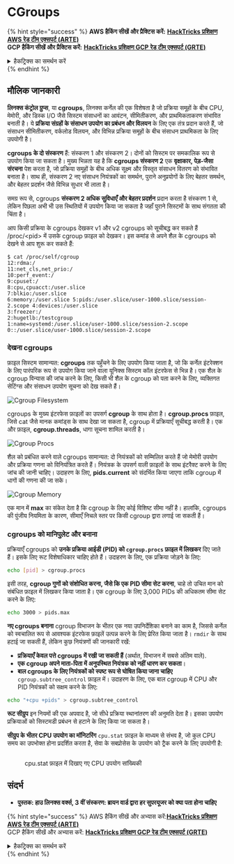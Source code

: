 # CGroups

{% hint style="success" %}
**AWS हैकिंग सीखें और प्रैक्टिस करें:** [**HackTricks प्रशिक्षण AWS रेड टीम एक्सपर्ट (ARTE)**](https://training.hacktricks.xyz/courses/arte)\
**GCP हैकिंग सीखें और प्रैक्टिस करें:** [**HackTricks प्रशिक्षण GCP रेड टीम एक्सपर्ट (GRTE)**](https://training.hacktricks.xyz/courses/grte)

<details>

<summary>हैकट्रिक्स का समर्थन करें</summary>

* [**सदस्यता योजनाएं**](https://github.com/sponsors/carlospolop) की जाँच करें!
* 💬 [**डिस्कॉर्ड समूह**](https://discord.gg/hRep4RUj7f) या [**टेलीग्राम समूह**](https://t.me/peass) में **शामिल हों** या हमें **ट्विटर** 🐦 [**@hacktricks\_live**](https://twitter.com/hacktricks\_live)** पर **फॉलो** करें।
* **हैकिंग ट्रिक्स साझा करें, PRs सबमिट करके** [**HackTricks**](https://github.com/carlospolop/hacktricks) और [**HackTricks Cloud**](https://github.com/carlospolop/hacktricks-cloud) github रेपो में।

</details>
{% endhint %}

## मौलिक जानकारी

**लिनक्स कंट्रोल ग्रुप्स**, या **cgroups**, लिनक्स कर्नेल की एक विशेषता है जो प्रक्रिया समूहों के बीच CPU, मेमोरी, और डिस्क I/O जैसे सिस्टम संसाधनों का आवंटन, सीमितीकरण, और प्राथमिकताकरण संभावित बनाती है। ये **प्रक्रिया संग्रहों के संसाधन उपयोग का प्रबंधन और विलयन** के लिए एक तंत्र प्रदान करते हैं, जो संसाधन सीमितीकरण, वर्कलोड विलयन, और विभिन्न प्रक्रिया समूहों के बीच संसाधन प्राथमिकता के लिए उपयोगी है।

**cgroups के दो संस्करण** हैं: संस्करण 1 और संस्करण 2। दोनों को सिस्टम पर समकालिक रूप से उपयोग किया जा सकता है। मुख्य भिन्नता यह है कि **cgroups संस्करण 2** एक **वृक्षाकार, पेड़-जैसा संरचना** पेश करता है, जो प्रक्रिया समूहों के बीच अधिक सूक्ष्म और विस्तृत संसाधन वितरण को संभावित बनाता है। साथ ही, संस्करण 2 नए संसाधन नियंत्रकों का समर्थन, पुराने अनुप्रयोगों के लिए बेहतर समर्थन, और बेहतर प्रदर्शन जैसे विभिन्न सुधार भी लाता है।

समग्र रूप से, cgroups **संस्करण 2 अधिक सुविधाएँ और बेहतर प्रदर्शन** प्रदान करता है संस्करण 1 से, लेकिन पिछला अभी भी उस स्थितियों में उपयोग किया जा सकता है जहाँ पुराने सिस्टमों के साथ संगतता की चिंता है।

आप किसी प्रक्रिया के cgroups देखकर v1 और v2 cgroups को सूचीबद्ध कर सकते हैं /proc/\<pid> में उसके cgroup फ़ाइल को देखकर। इस कमांड से अपने शैल के cgroups को देखने से आप शुरू कर सकते हैं:
```shell-session
$ cat /proc/self/cgroup
12:rdma:/
11:net_cls,net_prio:/
10:perf_event:/
9:cpuset:/
8:cpu,cpuacct:/user.slice
7:blkio:/user.slice
6:memory:/user.slice 5:pids:/user.slice/user-1000.slice/session-2.scope 4:devices:/user.slice
3:freezer:/
2:hugetlb:/testcgroup
1:name=systemd:/user.slice/user-1000.slice/session-2.scope
0::/user.slice/user-1000.slice/session-2.scope
```
### देखना cgroups

फ़ाइल सिस्टम सामान्यत: **cgroups** तक पहुँचने के लिए उपयोग किया जाता है, जो कि कर्नेल इंटरेक्शन के लिए पारंपरिक रूप से उपयोग किया जाने वाला यूनिक्स सिस्टम कॉल इंटरफेस से भिन्न है। एक शैल के cgroup विन्यास की जांच करने के लिए, किसी भी शैल के cgroup को पता करने के लिए, व्यक्तिगत सेटिंग्स और संसाधन उपयोग सूचना को देख सकते हैं।

![Cgroup Filesystem](<../../../.gitbook/assets/image (1128).png>)

cgroups के मुख्य इंटरफेस फ़ाइलों का उपसर्ग **cgroup** के साथ होता है। **cgroup.procs** फ़ाइल, जिसे cat जैसे मानक कमांड्स के साथ देखा जा सकता है, cgroup में प्रक्रियाएँ सूचीबद्ध करती है। एक और फ़ाइल, **cgroup.threads**, धागा सूचना शामिल करती है।

![Cgroup Procs](<../../../.gitbook/assets/image (281).png>)

शैल को प्रबंधित करने वाले cgroups सामान्यत: दो नियंत्रकों को सम्मिलित करते हैं जो मेमोरी उपयोग और प्रक्रिया गणना को विनियंत्रित करते हैं। नियंत्रक के उपसर्ग वाली फ़ाइलों के साथ इंटरैक्ट करने के लिए जांच की जानी चाहिए। उदाहरण के लिए, **pids.current** को संदर्भित किया जाएगा ताकि cgroup में धागों की गणना की जा सके।

![Cgroup Memory](<../../../.gitbook/assets/image (677).png>)

एक मान में **max** का संकेत देता है कि cgroup के लिए कोई विशिष्ट सीमा नहीं है। हालांकि, cgroups की पुंजीय नियमिता के कारण, सीमाएँ निचले स्तर पर किसी cgroup द्वारा लगाई जा सकती हैं।

### cgroups को मानिपुलेट और बनाना

प्रक्रियाएँ cgroups को **उनके प्रक्रिया आईडी (PID) को `cgroup.procs` फ़ाइल में लिखकर** दिए जाते हैं। इसके लिए रूट विशेषाधिकार चाहिए होते हैं। उदाहरण के लिए, एक प्रक्रिया जोड़ने के लिए:
```bash
echo [pid] > cgroup.procs
```
इसी तरह, **cgroup गुणों को संशोधित करना, जैसे कि एक PID सीमा सेट करना**, चाहे तो उचित मान को संबंधित फ़ाइल में लिखकर किया जाता है। एक cgroup के लिए 3,000 PIDs की अधिकतम सीमा सेट करने के लिए:
```bash
echo 3000 > pids.max
```
**नए cgroups बनाना** cgroup विभाजन के भीतर एक नया उपनिर्देशिका बनाने का काम है, जिससे कर्नेल को स्वचालित रूप से आवश्यक इंटरफेस फ़ाइलें उत्पन्न करने के लिए प्रेरित किया जाता है। `rmdir` के साथ हटाई जा सकती हैं, लेकिन कुछ नियंत्रणों की जानकारी रखें:

* **प्रक्रियाएँ केवल पत्ते cgroups में रखी जा सकती हैं** (अर्थात, विभाजन में सबसे अंतिम वाले).
* **एक cgroup अपने माता-पिता में अनुपस्थित नियंत्रक को नहीं धारण कर सकता**।
* **बाल cgroups के लिए नियंत्रकों को स्पष्ट रूप से घोषित किया जाना चाहिए** `cgroup.subtree_control` फ़ाइल में। उदाहरण के लिए, एक बाल cgroup में CPU और PID नियंत्रकों को सक्षम करने के लिए:
```bash
echo "+cpu +pids" > cgroup.subtree_control
```
**रूट सीग्रुप** इन नियमों की एक अपवाद है, जो सीधे प्रक्रिया स्थानांतरण की अनुमति देता है। इसका उपयोग प्रक्रियाओं को सिस्टमडी प्रबंधन से हटाने के लिए किया जा सकता है।

**सीग्रुप के भीतर CPU उपयोग का मॉनिटरिंग** `cpu.stat` फ़ाइल के माध्यम से संभव है, जो कुल CPU समय का उपभोक्त होना प्रदर्शित करता है, सेवा के सबप्रोसेस के उपयोग को ट्रैक करने के लिए उपयोगी है:

<figure><img src="../../../.gitbook/assets/image (908).png" alt=""><figcaption><p>cpu.stat फ़ाइल में दिखाए गए CPU उपयोग सांख्यिकी</p></figcaption></figure>

## संदर्भ

* **पुस्तक: हाउ लिनक्स वर्क्स, 3 वीं संस्करण: ब्रायन वार्ड द्वारा हर सुपरयूजर को क्या पता होना चाहिए**

{% hint style="success" %}
AWS हैकिंग सीखें और अभ्यास करें:<img src="/.gitbook/assets/arte.png" alt="" data-size="line">[**HackTricks प्रशिक्षण AWS रेड टीम एक्सपर्ट (ARTE)**](https://training.hacktricks.xyz/courses/arte)<img src="/.gitbook/assets/arte.png" alt="" data-size="line">\
GCP हैकिंग सीखें और अभ्यास करें: <img src="/.gitbook/assets/grte.png" alt="" data-size="line">[**HackTricks प्रशिक्षण GCP रेड टीम एक्सपर्ट (GRTE)**<img src="/.gitbook/assets/grte.png" alt="" data-size="line">](https://training.hacktricks.xyz/courses/grte)

<details>

<summary>हैकट्रिक्स का समर्थन करें</summary>

* [**सदस्यता योजनाएँ**](https://github.com/sponsors/carlospolop) की जाँच करें!
* **शामिल हों** 💬 [**डिस्कॉर्ड समूह**](https://discord.gg/hRep4RUj7f) या [**टेलीग्राम समूह**](https://t.me/peass) और **ट्विटर** 🐦 [**@hacktricks\_live**](https://twitter.com/hacktricks\_live)** पर हमें फ़ॉलो** करें।
* **हैकिंग ट्रिक्स साझा करें, हैकट्रिक्स** [**HackTricks**](https://github.com/carlospolop/hacktricks) और [**HackTricks Cloud**](https://github.com/carlospolop/hacktricks-cloud) github रेपो में PR जमा करके।

</details>
{% endhint %}
